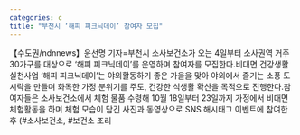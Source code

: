 ```yaml
---
categories: c
title: "부천시 ‘해피 피크닉데이’ 참여자 모집"
---
```

【수도권/ndnnews】윤선명 기자=부천시 소사보건소가 오는 4일부터 소사권역 거주 30가구를 대상으로 ‘해피 피크닉데이’를 운영하며 참여자를 모집한다.비대면 건강생활실천사업 ‘해피 피크닉데이’는 야외활동하기 좋은 가을을 맞아 야외에서 즐기는 소풍 도시락을 만들며 화목한 가정 분위기를 주도, 건강한 식생활 확산을 목적으로 진행한다.참여자들은 소사보건소에서 체험 물품 수령해 10월 18일부터 23일까지 가정에서 비대면 체험활동을 하며 체험 모습이 담긴 사진과 동영상으로 SNS 해시태그 이벤트에 참여한 후 (#소사보건소, #보건소 조리